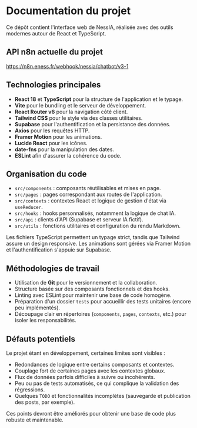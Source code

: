# Documentation du projet

Ce dépôt contient l'interface web de NessIA, réalisée avec des outils modernes autour de React et TypeScript.

## API n8n actuelle du projet

https://n8n.eness.fr/webhook/nessia/chatbot/v3-1

## Technologies principales

- **React 18** et **TypeScript** pour la structure de l'application et le typage.
- **Vite** pour le bundling et le serveur de développement.
- **React Router v6** pour la navigation côté client.
- **Tailwind CSS** pour le style via des classes utilitaires.
- **Supabase** pour l'authentification et la persistance des données.
- **Axios** pour les requêtes HTTP.
- **Framer Motion** pour les animations.
- **Lucide React** pour les icônes.
- **date-fns** pour la manipulation des dates.
- **ESLint** afin d'assurer la cohérence du code.

## Organisation du code

- `src/components` : composants réutilisables et mises en page.
- `src/pages` : pages correspondant aux routes de l'application.
- `src/contexts` : contextes React et logique de gestion d'état via `useReducer`.
- `src/hooks` : hooks personnalisés, notamment la logique de chat IA.
- `src/api` : clients d'API (Supabase et serveur IA fictif).
- `src/utils` : fonctions utilitaires et configuration du rendu Markdown.

Les fichiers TypeScript permettent un typage strict, tandis que Tailwind assure un design responsive. Les animations sont gérées via Framer Motion et l'authentification s'appuie sur Supabase.

## Méthodologies de travail

- Utilisation de **Git** pour le versionnement et la collaboration.
- Structure basée sur des composants fonctionnels et des hooks.
- Linting avec ESLint pour maintenir une base de code homogène.
- Préparation d'un dossier `tests` pour accueillir des tests unitaires (encore peu implémentés).
- Découpage clair en répertoires (`components`, `pages`, `contexts`, etc.) pour isoler les responsabilités.

## Défauts potentiels

Le projet étant en développement, certaines limites sont visibles :

- Redondances de logique entre certains composants et contextes.
- Couplage fort de certaines pages avec les contextes globaux.
- Flux de données parfois difficiles à suivre ou incohérents.
- Peu ou pas de tests automatisés, ce qui complique la validation des régressions.
- Quelques `TODO` et fonctionnalités incomplètes (sauvegarde et publication des posts, par exemple).

Ces points devront être améliorés pour obtenir une base de code plus robuste et maintenable.
